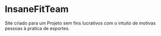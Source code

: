 # InsaneFitTeam
 Site criado para um Projeto sem fins lucrativos com o intuito de motivas pessoas à pratica de esportes.
